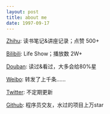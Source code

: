 ```yaml
---
layout: post
title: about me
date: 1997-09-17
---
```

[Zhihu](https://www.zhihu.com/people/kestory): 读书笔记&讲座记录；点赞 500+

[Bilibili](http://space.bilibili.com/22266307?): Life Show；播放数 2W+

[Douban](https://www.douban.com/people/156922617/): 读过&看过，大多会给80%星

[Weibo](https://weibo.com/kestory): 转发了上千条……

[Twitter](https://twitter.com/kestory_xu): 不定期更新

[Github](https://github.com/kestory): 程序员交友，水过的项目上万star

